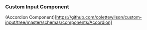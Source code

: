 ### Custom Input Component ###

(Accordion Component)[https://github.com/colettewilson/custom-input/tree/master/schemas/components/Accordion]
